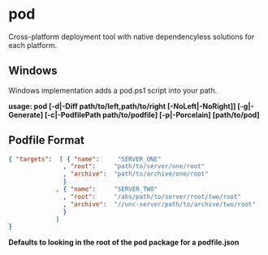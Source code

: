 # pod
Cross-platform deployment tool with native dependencyless solutions for each platform.

## Windows
Windows implementation adds a pod.ps1 script into your path.

**usage: pod [-d|-Diff path/to/left,path/to/right [-NoLeft|-NoRight]] [-g|-Generate] [-c|-PodfilePath path/to/podfile] [-p|-Porcelain] [path/to/pod]**


## Podfile Format

```json
{ "targets":  [ { "name":     "SERVER_ONE"
               , "root":     "path/to/server/one/root"
               , "archive":  "path/to/archive/one/root"
               }
             , { "name":     "SERVER_TWO"
               , "root":     "/abs/path/to/server/root/two/root"
               , "archive":  "//unc-server/path/to/archive/two/root"
               }
             ]
}
```

**Defaults to looking in the root of the pod package for a podfile.json**
